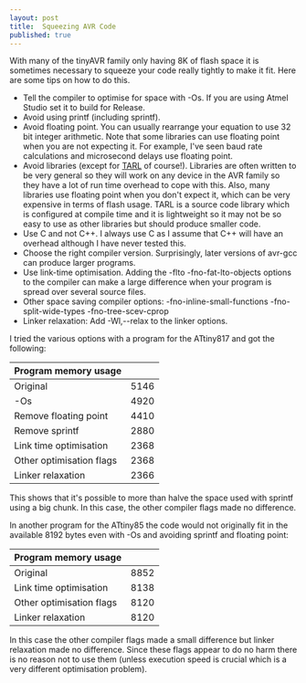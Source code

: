 ```yaml
---
layout: post
title:  Squeezing AVR Code
published: true
---
```


With many of the tinyAVR family only having 8K of flash space it is sometimes necessary to squeeze your code really tightly to make it fit. Here are some tips on how to do this.

* Tell the compiler to optimise for space with -Os. If you are using Atmel Studio set it to build for Release.
* Avoid using printf (including sprintf).
* Avoid floating point. You can usually rearrange your equation to use 32 bit integer arithmetic. Note that some libraries can use floating point when you are not expecting it.
For example, I've seen baud rate calculations and microsecond delays use floating point.
* Avoid libraries (except for [TARL](https://github.com/G4TGJ/TARL) of course!). Libraries are often written to be very general so they will work on any device in the AVR family 
so they have a lot of run time
overhead to cope with this. Also, many libraries use floating point when you don't expect it, which can be very expensive in terms of flash usage.
TARL is a source code library which is configured at compile time and it is lightweight so it may not be so easy to use as other libraries but should produce smaller code.
* Use C and not C++. I always use C as I assume that C++ will have an overhead although I have never tested this.
* Choose the right compiler version. Surprisingly, later versions of avr-gcc can produce larger programs.
* Use link-time optimisation. Adding the  -flto -fno-fat-lto-objects options to the compiler can make a large difference when your program is spread over several source files.
* Other space saving compiler options: -fno-inline-small-functions -fno-split-wide-types -fno-tree-scev-cprop
* Linker relaxation: Add -Wl,--relax to the linker options.

I tried the various options with a program for the ATtiny817 and got the following:

|Program memory usage||
| ---|---- |
|Original|5146|
|-Os|4920|
|Remove floating point|4410|
|Remove sprintf|2880|
|Link time optimisation|2368|
|Other optimisation flags|2368|
|Linker relaxation|2366|

This shows that it's possible to more than halve the space used with sprintf using a big chunk. In this case, the other compiler flags made no difference.

In another program for the ATtiny85 the code would not originally fit in the available 8192 bytes even with -Os and avoiding sprintf and floating point:

|Program memory usage||
| ---|---- |
|Original|8852|
|Link time optimisation|8138|
|Other optimisation flags|8120|
|Linker relaxation|8120|

In this case the other compiler flags made a small difference but linker relaxation made no difference. Since these flags appear to do no harm there is no reason not to use them
(unless execution speed is crucial which is a very different optimisation problem).
